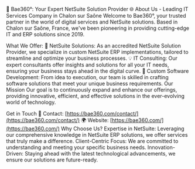 🚀 Bae360°: Your Expert NetSuite Solution Provider
🌐 About Us - Leading IT Services Company in Chalon sur Saône
Welcome to Bae360°, your trusted partner in the world of digital services and NetSuite solutions. Based in Chalon sur Saône, France, we've been pioneering in providing cutting-edge IT and ERP solutions since 2019.

What We Offer:
🌟 NetSuite Solutions: As an accredited NetSuite Solution Provider, we specialize in custom NetSuite ERP implementations, tailored to streamline and optimize your business processes.
💡 IT Consulting: Our expert consultants offer insights and solutions for all your IT needs, ensuring your business stays ahead in the digital curve.
🔧 Custom Software Development: From idea to execution, our team is skilled in crafting software solutions that meet your unique business requirements.
Our Mission
Our goal is to continuously expand and enhance our offerings, providing innovative, efficient, and effective solutions in the ever-evolving world of technology.

Get in Touch
📧 Contact: [https://bae360.com/contact/](https://bae360.com/contact/)
🌍 Website: [https://bae360.com/](https://bae360.com/)
Why Choose Us?
Expertise in NetSuite: Leveraging our comprehensive knowledge in NetSuite ERP solutions, we offer services that truly make a difference.
Client-Centric Focus: We are committed to understanding and meeting your specific business needs.
Innovation-Driven: Staying ahead with the latest technological advancements, we ensure our solutions are future-ready.
